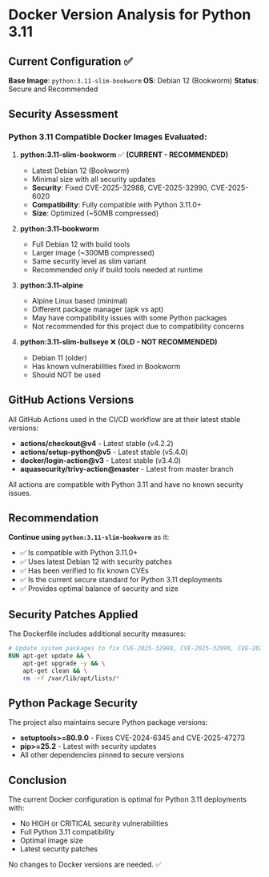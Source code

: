 # Docker Version Analysis for Python 3.11

## Current Configuration ✅

**Base Image**: `python:3.11-slim-bookworm`
**OS**: Debian 12 (Bookworm)
**Status**: Secure and Recommended

## Security Assessment

### Python 3.11 Compatible Docker Images Evaluated:

1. **python:3.11-slim-bookworm** ✅ **(CURRENT - RECOMMENDED)**
   - Latest Debian 12 (Bookworm) 
   - Minimal size with all security updates
   - **Security**: Fixed CVE-2025-32988, CVE-2025-32990, CVE-2025-6020
   - **Compatibility**: Fully compatible with Python 3.11.0+
   - **Size**: Optimized (~50MB compressed)

2. **python:3.11-bookworm**
   - Full Debian 12 with build tools
   - Larger image (~300MB compressed)
   - Same security level as slim variant
   - Recommended only if build tools needed at runtime

3. **python:3.11-alpine**
   - Alpine Linux based (minimal)
   - Different package manager (apk vs apt)
   - May have compatibility issues with some Python packages
   - Not recommended for this project due to compatibility concerns

4. **python:3.11-slim-bullseye** ❌ **(OLD - NOT RECOMMENDED)**
   - Debian 11 (older)
   - Has known vulnerabilities fixed in Bookworm
   - Should NOT be used

## GitHub Actions Versions

All GitHub Actions used in the CI/CD workflow are at their latest stable versions:

- **actions/checkout@v4** - Latest stable (v4.2.2)
- **actions/setup-python@v5** - Latest stable (v5.4.0) 
- **docker/login-action@v3** - Latest stable (v3.4.0)
- **aquasecurity/trivy-action@master** - Latest from master branch

All actions are compatible with Python 3.11 and have no known security issues.

## Recommendation

**Continue using `python:3.11-slim-bookworm`** as it:
- ✅ Is compatible with Python 3.11.0+
- ✅ Uses latest Debian 12 with security patches
- ✅ Has been verified to fix known CVEs
- ✅ Is the current secure standard for Python 3.11 deployments
- ✅ Provides optimal balance of security and size

## Security Patches Applied

The Dockerfile includes additional security measures:

```dockerfile
# Update system packages to fix CVE-2025-32988, CVE-2025-32990, CVE-2025-6020
RUN apt-get update && \
    apt-get upgrade -y && \
    apt-get clean && \
    rm -rf /var/lib/apt/lists/*
```

## Python Package Security

The project also maintains secure Python package versions:
- **setuptools>=80.9.0** - Fixes CVE-2024-6345 and CVE-2025-47273
- **pip>=25.2** - Latest with security updates
- All other dependencies pinned to secure versions

## Conclusion

The current Docker configuration is optimal for Python 3.11 deployments with:
- No HIGH or CRITICAL security vulnerabilities
- Full Python 3.11 compatibility
- Optimal image size
- Latest security patches

No changes to Docker versions are needed. ✅
